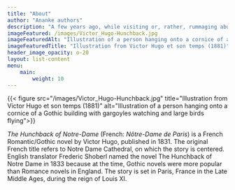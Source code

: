 ```yaml
---
title: "About"
author: "Ananke authors"
description: "A few years ago, while visiting or, rather, rummaging about Notre-Dame, the author of this book found, in an obscure nook of one of the towers, the following word, engraved by hand upon the wall: —ANANKE."
imageFeatured: /images/Victor_Hugo-Hunchback.jpg
imageFeaturedAlt: "Illustration of a person hanging onto a cornice of a Gothic building with gargoyles watching and large birds flying"
imageFeaturedTitle: "Illustration from Victor Hugo et son temps (1881)"
header_image_opacity: o-20
layout: list-content
menu:
    main:
        weight: 10
---
```

{{< figure src="/images/Victor_Hugo-Hunchback.jpg" title="Illustration from Victor Hugo et son temps (1881)" alt="Illustration of a person hanging onto a cornice of a Gothic building with gargoyles watching and large birds flying">}}

_The Hunchback of Notre-Dame_ (French: _Nôtre-Dame de Paris_) is a French Romantic/Gothic novel by Victor Hugo, published in 1831. The original French title refers to Notre Dame Cathedral, on which the story is centered. English translator Frederic Shoberl named the novel The Hunchback of Notre Dame in 1833 because at the time, Gothic novels were more popular than Romance novels in England. The story is set in Paris, France in the Late Middle Ages, during the reign of Louis XI.
